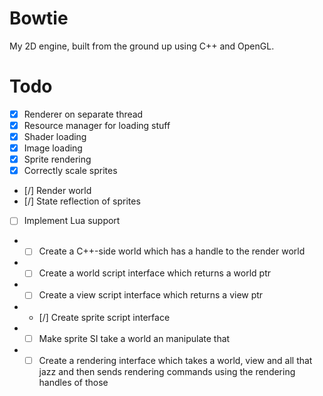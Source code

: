 Bowtie
======

My 2D engine, built from the ground up using C++ and OpenGL.

Todo
======

* [x] Renderer on separate thread
* [x] Resource manager for loading stuff
* [x] Shader loading
* [x] Image loading
* [x] Sprite rendering
* [x] Correctly scale sprites
* [/] Render world
* [/] State reflection of sprites
* [ ] Implement Lua support
* - [ ] Create a C++-side world which has a handle to the render world
* - [ ] Create a world script interface which returns a world ptr
* - [ ] Create a view script interface which returns a view ptr
* - [/] Create sprite script interface
* - [ ] Make sprite SI take a world an manipulate that
* - [ ] Create a rendering interface which takes a world, view and all that jazz and then sends rendering commands using the rendering handles of those